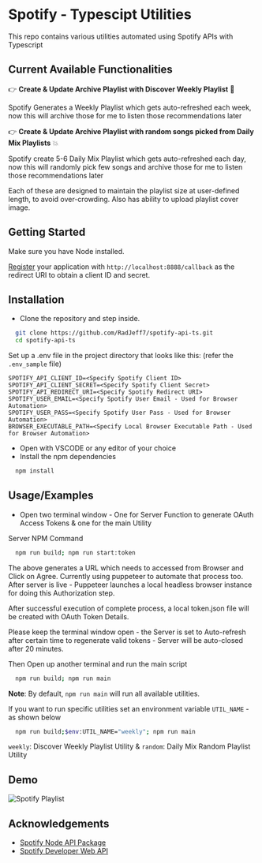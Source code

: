 # Spotify - Typescipt Utilities

This repo contains various utilities automated using Spotify APIs with Typescript

## Current Available Functionalities

👉 **Create & Update Archive Playlist with Discover Weekly Playlist** 🚀

Spotify Generates a Weekly Playlist which gets auto-refreshed each week, now this will archive those for me to listen those recommendations later

👉 **Create & Update Archive Playlist with random songs picked from Daily Mix Playlists** 💥

Spotify create 5-6 Daily Mix Playlist which gets auto-refreshed each day, now this will randomly pick few songs and archive those for me to listen those recommendations later

Each of these are designed to maintain the playlist size at user-defined length, to avoid over-crowding. Also has ability to upload playlist cover image.

## Getting Started

Make sure you have Node installed.

[Register](https://developer.spotify.com/documentation/general/guides/authorization/app-settings/) your application with `http://localhost:8888/callback` as the redirect URI to obtain a client ID and secret.

## Installation

- Clone the repository and step inside.

```bash
  git clone https://github.com/RadJeff7/spotify-api-ts.git
  cd spotify-api-ts
```

Set up a .env file in the project directory that looks like this: (refer the `.env_sample` file)

```
SPOTIFY_API_CLIENT_ID=<Specify Spotify Client ID>
SPOTIFY_API_CLIENT_SECRET=<Specify Spotify Client Secret>
SPOTIFY_API_REDIRECT_URI=<Specify Spotify Redirect URI>
SPOTIFY_USER_EMAIL=<Specify Spotify User Email - Used for Browser Automation>
SPOTIFY_USER_PASS=<Specify Spotify User Pass - Used for Browser Automation>
BROWSER_EXECUTABLE_PATH=<Specify Local Browser Executable Path - Used for Browser Automation>
```

- Open with VSCODE or any editor of your choice
- Install the npm dependencies

```bash
  npm install
```

## Usage/Examples

- Open two terminal window - One for Server Function to generate OAuth Access Tokens & one for the main Utility

Server NPM Command

```bash
  npm run build; npm run start:token
```

The above generates a URL which needs to accessed from Browser and Click on Agree. Currently using puppeteer to automate that process too. After server is live - Puppeteer launches a local headless browser instance for doing this Authorization step.

After successful execution of complete process, a local token.json file will be created with OAuth Token Details.

Please keep the terminal window open - the Server is set to Auto-refresh after certain time to regenerate valid tokens - Server will be auto-closed after 20 minutes.

Then Open up another terminal and run the main script

```bash
  npm run build; npm run main
```

**Note**: By default, `npm run main` will run all available utilities.

If you want to run specific utilities set an environment variable `UTIL_NAME` - as shown below

```bash
  npm run build;$env:UTIL_NAME="weekly"; npm run main
```

`weekly`: Discover Weekly Playlist Utility & `random`: Daily Mix Random Playlist Utility

## Demo

![Spotify Playlist](https://user-images.githubusercontent.com/53948620/226859162-35ba3b5c-91dd-4b2c-926a-d3b773135db9.png)

## Acknowledgements

- [Spotify Node API Package](https://github.com/thelinmichael/spotify-web-api-node)
- [Spotify Developer Web API](https://developer.spotify.com/documentation/web-api/reference/#/)
